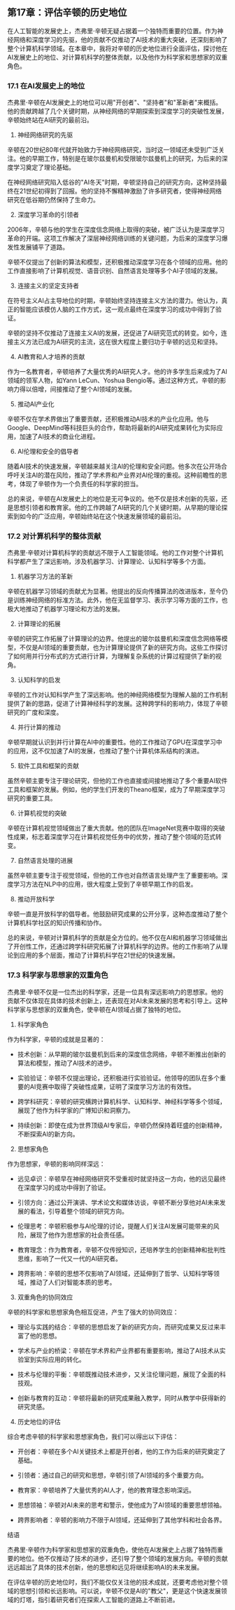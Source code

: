 ## 第17章：评估辛顿的历史地位

在人工智能的发展史上，杰弗里·辛顿无疑占据着一个独特而重要的位置。作为神经网络和深度学习的先驱，他的贡献不仅推动了AI技术的重大突破，还深刻影响了整个计算机科学领域。在本章中，我将对辛顿的历史地位进行全面评估，探讨他在AI发展史上的地位、对计算机科学的整体贡献，以及他作为科学家和思想家的双重角色。

### 17.1 在AI发展史上的地位

杰弗里·辛顿在AI发展史上的地位可以用"开创者"、"坚持者"和"革新者"来概括。他的贡献跨越了几个关键时期，从神经网络的早期探索到深度学习的突破性发展，辛顿始终站在AI研究的最前沿。

1. 神经网络研究的先驱

辛顿在20世纪80年代就开始致力于神经网络研究，当时这一领域还未受到广泛关注。他的早期工作，特别是在玻尔兹曼机和受限玻尔兹曼机上的研究，为后来的深度学习奠定了理论基础。

在神经网络研究陷入低谷的"AI冬天"时期，辛顿坚持自己的研究方向，这种坚持最终在21世纪初得到了回报。他的坚持不懈精神激励了许多研究者，使得神经网络研究在低谷期仍然保持了生命力。

2. 深度学习革命的引领者

2006年，辛顿与他的学生在深度信念网络上取得的突破，被广泛认为是深度学习革命的开端。这项工作解决了深层神经网络训练的关键问题，为后来的深度学习爆发性发展铺平了道路。

辛顿不仅提出了创新的算法和模型，还积极推动深度学习在各个领域的应用。他的工作直接影响了计算机视觉、语音识别、自然语言处理等多个AI子领域的发展。

3. 连接主义的坚定支持者

在符号主义AI占主导地位的时期，辛顿始终坚持连接主义方法的潜力。他认为，真正的智能应该模仿人脑的工作方式，这一观点最终在深度学习的成功中得到了验证。

辛顿的坚持不仅推动了连接主义AI的发展，还促进了AI研究范式的转变。如今，连接主义方法已成为AI研究的主流，这在很大程度上要归功于辛顿的远见和坚持。

4. AI教育和人才培养的贡献

作为一名教育者，辛顿培养了大量优秀的AI研究人才。他的许多学生后来成为了AI领域的领军人物，如Yann LeCun、Yoshua Bengio等。通过这种方式，辛顿的影响力得以倍增，间接推动了整个AI领域的发展。

5. 推动AI产业化

辛顿不仅在学术界做出了重要贡献，还积极推动AI技术的产业化应用。他与Google、DeepMind等科技巨头的合作，帮助将最新的AI研究成果转化为实际应用，加速了AI技术的商业化进程。

6. AI伦理和安全的倡导者

随着AI技术的快速发展，辛顿越来越关注AI的伦理和安全问题。他多次在公开场合呼吁关注AI的潜在风险，推动了学术界和产业界对AI伦理的重视。这种前瞻性的思考，体现了辛顿作为一个负责任的科学家的担当。

总的来说，辛顿在AI发展史上的地位是无可争议的。他不仅是技术创新的先驱，还是思想引领者和教育家。他的工作跨越了AI研究的几个关键时期，从早期的理论探索到如今的广泛应用，辛顿始终站在这个快速发展领域的最前沿。

### 17.2 对计算机科学的整体贡献

杰弗里·辛顿对计算机科学的贡献远不限于人工智能领域。他的工作对整个计算机科学都产生了深远影响，涉及机器学习、计算理论、认知科学等多个方面。

1. 机器学习方法的革新

辛顿在机器学习领域的贡献尤为显著。他提出的反向传播算法的改进版本，至今仍是训练神经网络的标准方法。此外，他在无监督学习、表示学习等方面的工作，也极大地推动了机器学习理论和方法的发展。

2. 计算理论的拓展

辛顿的研究工作拓展了计算理论的边界。他提出的玻尔兹曼机和深度信念网络等模型，不仅是AI领域的重要贡献，也为计算理论提供了新的研究方向。这些工作探讨了如何用并行分布式的方式进行计算，为理解复杂系统的计算过程提供了新的视角。

3. 认知科学的启发

辛顿的工作对认知科学产生了深远影响。他的神经网络模型为理解人脑的工作机制提供了新的思路，促进了计算神经科学的发展。这种跨学科的影响力，体现了辛顿研究的广度和深度。

4. 并行计算的推动

辛顿早期就认识到并行计算在AI中的重要性。他的工作推动了GPU在深度学习中的应用，这不仅加速了AI的发展，也推动了整个计算机体系结构的演进。

5. 软件工具和框架的贡献

虽然辛顿主要专注于理论研究，但他的工作也直接或间接地推动了多个重要AI软件工具和框架的发展。例如，他的学生们开发的Theano框架，成为了早期深度学习研究的重要工具。

6. 计算机视觉的突破

辛顿在计算机视觉领域做出了重大贡献。他的团队在ImageNet竞赛中取得的突破性成果，标志着深度学习在计算机视觉任务中的优势，推动了整个领域的范式转变。

7. 自然语言处理的进展

虽然辛顿主要专注于视觉领域，但他的工作也对自然语言处理产生了重要影响。深度学习方法在NLP中的应用，很大程度上受到了辛顿早期工作的启发。

8. 推动开放科学

辛顿一直是开放科学的倡导者。他鼓励研究成果的公开分享，这种态度推动了整个计算机科学社区的知识传播和协作。

总的来说，辛顿对计算机科学的贡献是全方位的。他不仅在AI和机器学习领域做出了开创性工作，还通过跨学科研究拓展了计算机科学的边界。他的工作影响了从理论到应用的多个层面，推动了计算机科学在21世纪的快速发展。

### 17.3 科学家与思想家的双重角色

杰弗里·辛顿不仅是一位杰出的科学家，还是一位具有深远影响力的思想家。他的贡献不仅体现在具体的技术创新上，还表现在对AI未来发展的思考和引导上。这种科学家与思想家的双重角色，使辛顿在AI领域占据了独特的地位。

1. 科学家角色

作为科学家，辛顿的成就是显著的：

- 技术创新：从早期的玻尔兹曼机到后来的深度信念网络，辛顿不断推出创新的算法和模型，推动了AI技术的进步。

- 实验验证：辛顿不仅提出理论，还积极进行实验验证。他领导的团队在多个重要的AI竞赛中取得了突破性成果，证明了深度学习方法的有效性。

- 跨学科研究：辛顿的研究横跨计算机科学、认知科学、神经科学等多个领域，展现了他作为科学家的广博知识和洞察力。

- 持续创新：即使在成为世界顶级AI专家后，辛顿仍然保持着旺盛的创新精神，不断探索AI的新方向。

2. 思想家角色

作为思想家，辛顿的影响同样深远：

- 远见卓识：辛顿早在神经网络研究不受重视时就坚持这一方向，他的远见最终在深度学习的成功中得到了验证。

- 引领方向：通过公开演讲、学术论文和媒体访谈，辛顿不断分享他对AI未来发展的看法，引导着整个领域的研究方向。

- 伦理思考：辛顿积极参与AI伦理的讨论，提醒人们关注AI发展可能带来的风险，展现了他作为思想家的社会责任感。

- 教育理念：作为教育者，辛顿不仅传授知识，还培养学生的创新精神和批判性思维，影响了一代又一代的AI研究者。

- 跨界影响：辛顿的思想不仅影响了AI领域，还延伸到了哲学、认知科学等领域，推动了人们对智能本质的思考。

3. 双重角色的协同效应

辛顿的科学家和思想家角色相互促进，产生了强大的协同效应：

- 理论与实践的结合：辛顿的思想启发了新的研究方向，而研究成果又反过来丰富了他的思想。

- 学术与产业的桥梁：辛顿在学术界和产业界都有重要影响，推动了AI技术从实验室到实际应用的转化。

- 技术与伦理的平衡：辛顿既推动技术进步，又关注伦理问题，展现了全面的科技观。

- 创新与教育的互动：辛顿将最新的研究成果融入教学，同时从教学中获得新的研究灵感。

4. 历史地位的评估

综合考虑辛顿的科学家和思想家角色，我们可以得出以下评估：

- 开创者：辛顿在多个AI关键技术上都是开创者，他的工作为后来的研究奠定了基础。

- 引领者：通过自己的研究和思想，辛顿引领了AI领域的多个重要方向。

- 教育家：辛顿培养了大量优秀的AI人才，他的教育理念影响深远。

- 思想领袖：辛顿对AI未来的思考和警示，使他成为了AI领域的重要思想领袖。

- 跨界影响者：辛顿的影响力不限于AI领域，还延伸到了其他学科和社会各界。

结语

杰弗里·辛顿作为科学家和思想家的双重角色，使他在AI发展史上占据了独特而重要的地位。他不仅推动了技术的进步，还引导了整个领域的发展方向。辛顿的贡献远远超出了具体的技术创新，他的思想和远见将继续影响AI的未来发展。

在评估辛顿的历史地位时，我们不能仅仅关注他的技术成就，还要考虑他对整个领域的思想引领和长远影响。可以说，辛顿不仅是AI的"教父"，更是这个快速发展领域的灯塔，指引着研究者们在探索人工智能的道路上不断前进。
